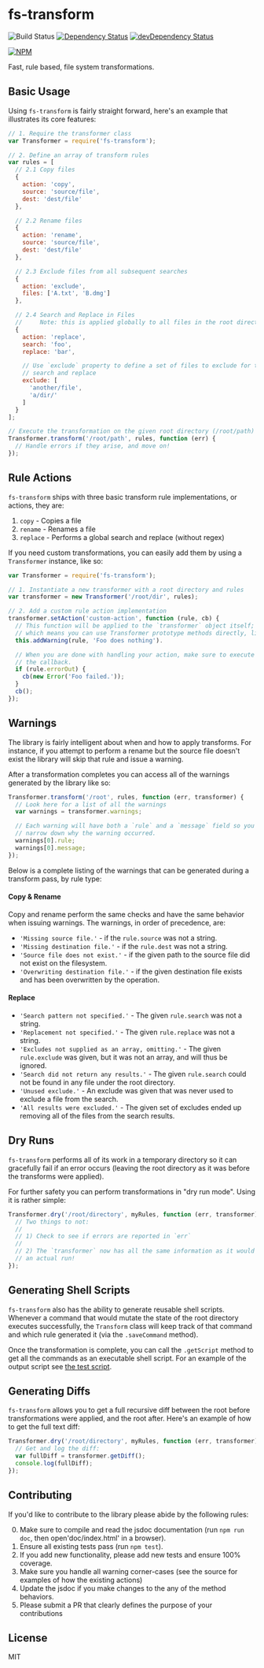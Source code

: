 # fs-transform

![Build Status](https://travis-ci.org/Runnable/fs-transform.svg?branch=master)
[![Dependency Status](https://david-dm.org/Runnable/fs-transform.svg)](https://david-dm.org/runnable/fs-transform#info=dependencies&view=table)
[![devDependency Status](https://david-dm.org/Runnable/fs-transform/dev-status.svg)](https://david-dm.org/runnable/fs-transform#info=devDependencies&view=table)

[![NPM](https://nodei.co/npm/fs-transform.png?compact=true)](https://nodei.co/npm/fs-transform)

Fast, rule based, file system transformations.

## Basic Usage

Using `fs-transform` is fairly straight forward, here's an example that
illustrates its core features:

```js
// 1. Require the transformer class
var Transformer = require('fs-transform');

// 2. Define an array of transform rules
var rules = [
  // 2.1 Copy files
  {
    action: 'copy',
    source: 'source/file',
    dest: 'dest/file'
  },

  // 2.2 Rename files
  {
    action: 'rename',
    source: 'source/file',
    dest: 'dest/file'
  },

  // 2.3 Exclude files from all subsequent searches
  {
    action: 'exclude',
    files: ['A.txt', 'B.dmg']
  },

  // 2.4 Search and Replace in Files
  //     Note: this is applied globally to all files in the root directory
  {
    action: 'replace',
    search: 'foo',
    replace: 'bar',

    // Use `exclude` property to define a set of files to exclude for this
    // search and replace
    exclude: [
      'another/file',
      'a/dir/'
    ]
  }
];

// Execute the transformation on the given root directory (/root/path)
Transformer.transform('/root/path', rules, function (err) {
  // Handle errors if they arise, and move on!
});
```

## Rule Actions

`fs-transform` ships with three basic transform rule implementations, or
actions, they are:

1. `copy` - Copies a file
2. `rename` - Renames a file
3. `replace` - Performs a global search and replace (without regex)

If you need custom transformations, you can easily add them by using a
`Transformer` instance, like so:

```js
var Transformer = require('fs-transform');

// 1. Instantiate a new transformer with a root directory and rules
var transformer = new Transformer('/root/dir', rules);

// 2. Add a custom rule action implementation
transformer.setAction('custom-action', function (rule, cb) {
  // This function will be applied to the `transformer` object itself;
  // which means you can use Transformer prototype methods directly, like this:
  this.addWarning(rule, 'Foo does nothing').

  // When you are done with handling your action, make sure to execute
  // the callback.
  if (rule.errorOut) {
    cb(new Error('Foo failed.'));
  }
  cb();
});
```

## Warnings

The library is fairly intelligent about when and how to apply transforms. For
instance, if you attempt to perform a rename but the source file doesn't exist
the library will skip that rule and issue a warning.

After a transformation completes you can access all of the warnings generated
by the library like so:

```js
Transformer.transform('/root', rules, function (err, transformer) {
  // Look here for a list of all the warnings
  var warnings = transformer.warnings;

  // Each warning will have both a `rule` and a `message` field so you can
  // narrow down why the warning occurred.
  warnings[0].rule;
  warnings[0].message;
});
```

Below is a complete listing of the warnings that can be generated during a
transform pass, by rule type:

#### Copy & Rename

Copy and rename perform the same checks and have the same behavior when issuing
warnings. The warnings, in order of precedence, are:

* `'Missing source file.'` - if the `rule.source` was not a string.
* `'Missing destination file.'` - if the `rule.dest` was not a string.
* `'Source file does not exist.'` - if the given path to the source file did not
  exist on the filesystem.
* `'Overwriting destination file.'` - if the given destination file exists and
  has been overwritten by the operation.

#### Replace

* `'Search pattern not specified.'` - The given `rule.search` was not a string.
* `'Replacement not specified.'` - The given `rule.replace` was not a string.
* `'Excludes not supplied as an array, omitting.'` - The given `rule.exclude`
  was given, but it was not an array, and will thus be ignored.
* `'Search did not return any results.'` - The given `rule.search` could not be
  found in any file under the root directory.
* `'Unused exclude.'` - An exclude was given that was never used to exclude a
  file from the search.
* `'All results were excluded.'` - The given set of excludes ended up removing
  all of the files from the search results.

## Dry Runs
`fs-transform` performs all of its work in a temporary directory so it can
gracefully fail if an error occurs (leaving the root directory as it was before
the transforms were applied).

For further safety you can perform transformations in "dry run mode". Using it
is rather simple:

```js
Transformer.dry('/root/directory', myRules, function (err, transformer) {
  // Two things to not:
  //
  // 1) Check to see if errors are reported in `err`
  //
  // 2) The `transformer` now has all the same information as it would during
  // an actual run!
});
```

## Generating Shell Scripts
`fs-transform` also has the ability to generate reusable shell scripts. Whenever
a command that would mutate the state of the root directory executes
successfully, the `Transform` class will keep track of that command and which
rule generated it (via the `.saveCommand` method).

Once the transformation is complete, you can call the `.getScript` method to
get all the commands as an executable shell script. For an example of the output
script see [the test script](https://github.com/Runnable/fs-transform/blob/master/test/fixtures/script.sh).

## Generating Diffs
`fs-transform` allows you to get a full recursive diff between the root
before transformations were applied, and the root after. Here's an example of
how to get the full text diff:

```js
Transformer.dry('/root/directory', myRules, function (err, transformer) {
  // Get and log the diff:
  var fullDiff = transformer.getDiff();
  console.log(fullDiff);
});
```

## Contributing

If you'd like to contribute to the library please abide by the following rules:

0. Make sure to compile and read the jsdoc documentation (run `npm run doc`,
   then open'doc/index.html' in a browser).
1. Ensure all existing tests pass (run `npm test`).
2. If you add new functionality, please add new tests and ensure 100% coverage.
3. Make sure you handle all warning corner-cases (see the source for examples
   of how the existing actions)
4. Update the jsdoc if you make changes to the any of the method behaviors.
5. Please submit a PR that clearly defines the purpose of your contributions


## License
MIT
